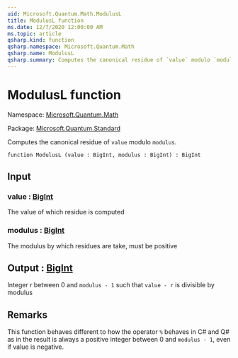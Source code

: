 ```yaml
---
uid: Microsoft.Quantum.Math.ModulusL
title: ModulusL function
ms.date: 12/7/2020 12:00:00 AM
ms.topic: article
qsharp.kind: function
qsharp.namespace: Microsoft.Quantum.Math
qsharp.name: ModulusL
qsharp.summary: Computes the canonical residue of `value` modulo `modulus`.
---
```


# ModulusL function

Namespace: [Microsoft.Quantum.Math](xref:Microsoft.Quantum.Math)

Package: [Microsoft.Quantum.Standard](https://nuget.org/packages/Microsoft.Quantum.Standard)


Computes the canonical residue of `value` modulo `modulus`.

```qsharp
function ModulusL (value : BigInt, modulus : BigInt) : BigInt
```


## Input

### value : [BigInt](xref:microsoft.quantum.lang-ref.bigint)

The value of which residue is computed


### modulus : [BigInt](xref:microsoft.quantum.lang-ref.bigint)

The modulus by which residues are take, must be positive



## Output : [BigInt](xref:microsoft.quantum.lang-ref.bigint)

Integer $r$ between 0 and `modulus - 1` such that `value - r` is divisible by modulus

## Remarks

This function behaves different to how the operator `%` behaves in C# and Q# as in the resultis always a positive integer between 0 and `modulus - 1`, even if value is negative.
